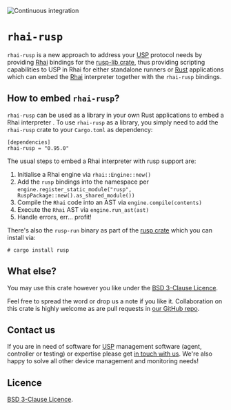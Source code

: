 ![Continuous integration](https://github.com/axiros/rusp/workflows/Continuous%20integration/badge.svg)

# `rhai-rusp`

`rhai-rusp` is a new approach to address your [USP][] protocol needs by
providing [Rhai][] bindings for the [rusp-lib crate](https://crates.io/crates/rusp-lib), thus providing scripting capabilities
to USP in Rhai for either standalone runners or [Rust][] applications which can
embed the [Rhai][] interpreter together with the `rhai-rusp` bindings.

## How to embed `rhai-rusp`?

`rhai-rusp` can be used as a library in your own Rust applications to embed a
Rhai interpreter . To use `rhai-rusp` as a library, you simply need to add the
`rhai-rusp` crate to your `Cargo.toml` as dependency:

```
[dependencies]
rhai-rusp = "0.95.0"
```

The usual steps to embed a Rhai interpreter with rusp support are:

1. Initialise a Rhai engine via `rhai::Engine::new()`
2. Add the `rusp` bindings into the namespace per
`engine.register_static_module("rusp", RuspPackage::new().as_shared_module())`
3. Compile the `Rhai` code into an AST via `engine.compile(contents)`
4. Execute the `Rhai` AST via `engine.run_ast(ast)`
5. Handle errors, err... profit!

There's also the `rusp-run` binary as part of the [rusp crate](https://crates.io/crates/rusp) which you can install via:

```
# cargo install rusp
```

## What else?

You may use this crate however you like under the [BSD 3-Clause Licence](LICENSE).

Feel free to spread the word or drop us a note if you like it. Collaboration on
this crate is highly welcome as are pull requests in [our GitHub
repo](https://github.com/axiros/rusp/).

## Contact us

If you are in need of software for [USP][] management software (agent,
controller or testing) or expertise please get [in touch with us][Axiros]. We're
also happy to solve all other device management and monitoring needs!

Licence
-------

[BSD 3-Clause Licence](LICENSE).

[Rhai]: https://rhai.rs
[Rust]: https://www.rust-lang.org/
[USP]: https://usp.technology/
[Axiros]: https://www.axiros.com/
